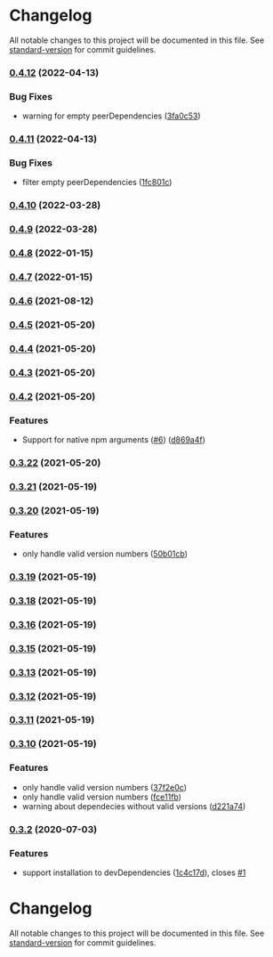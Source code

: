 # Changelog

All notable changes to this project will be documented in this file. See [standard-version](https://github.com/conventional-changelog/standard-version) for commit guidelines.

### [0.4.12](https://github.com/alxlchnr/transitive-peerdeps/compare/v0.4.11...v0.4.12) (2022-04-13)


### Bug Fixes

* warning for empty peerDependencies ([3fa0c53](https://github.com/alxlchnr/transitive-peerdeps/commit/3fa0c53134d6a2acfc35c9c9fb25c3557268cac7))

### [0.4.11](https://github.com/alxlchnr/transitive-peerdeps/compare/v0.4.10...v0.4.11) (2022-04-13)


### Bug Fixes

* filter empty peerDependencies ([1fc801c](https://github.com/alxlchnr/transitive-peerdeps/commit/1fc801ce56c0896707ffe961517de1e6335a0078))

### [0.4.10](https://github.com/alxlchnr/transitive-peerdeps/compare/v0.4.9...v0.4.10) (2022-03-28)

### [0.4.9](https://github.com/alxlchnr/transitive-peerdeps/compare/v0.4.8...v0.4.9) (2022-03-28)

### [0.4.8](https://github.com/alxlchnr/transitive-peerdeps/compare/v0.4.7...v0.4.8) (2022-01-15)

### [0.4.7](https://github.com/alxlchnr/transitive-peerdeps/compare/v0.4.6...v0.4.7) (2022-01-15)

### [0.4.6](https://github.com/alxlchnr/transitive-peerdeps/compare/v0.4.5...v0.4.6) (2021-08-12)

### [0.4.5](https://github.com/alxlchnr/transitive-peerdeps/compare/v0.4.4...v0.4.5) (2021-05-20)

### [0.4.4](https://github.com/alxlchnr/transitive-peerdeps/compare/v0.4.3...v0.4.4) (2021-05-20)

### [0.4.3](https://github.com/alxlchnr/transitive-peerdeps/compare/v0.4.2...v0.4.3) (2021-05-20)

### [0.4.2](https://github.com/alxlchnr/transitive-peerdeps/compare/v0.3.22...v0.4.2) (2021-05-20)


### Features

* Support for native npm arguments ([#6](https://github.com/alxlchnr/transitive-peerdeps/issues/6)) ([d869a4f](https://github.com/alxlchnr/transitive-peerdeps/commit/d869a4f155246266af2048d91d53cac4de87fabd))

### [0.3.22](https://github.com/alxlchnr/transitive-peerdeps/compare/v0.3.21...v0.3.22) (2021-05-20)

### [0.3.21](https://github.com/alxlchnr/transitive-peerdeps/compare/v0.3.20...v0.3.21) (2021-05-19)

### [0.3.20](https://github.com/alxlchnr/transitive-peerdeps/compare/v0.3.19...v0.3.20) (2021-05-19)


### Features

* only handle valid version numbers ([50b01cb](https://github.com/alxlchnr/transitive-peerdeps/commit/50b01cbec98c7291950e993267c669382d3f2b42))

### [0.3.19](https://github.com/alxlchnr/transitive-peerdeps/compare/v0.3.18...v0.3.19) (2021-05-19)

### [0.3.18](https://github.com/alxlchnr/transitive-peerdeps/compare/v0.3.16...v0.3.18) (2021-05-19)

### [0.3.16](https://github.com/alxlchnr/transitive-peerdeps/compare/v0.3.15...v0.3.16) (2021-05-19)

### [0.3.15](https://github.com/alxlchnr/transitive-peerdeps/compare/v0.3.13...v0.3.15) (2021-05-19)

### [0.3.13](https://github.com/alxlchnr/transitive-peerdeps/compare/v0.3.12...v0.3.13) (2021-05-19)

### [0.3.12](https://github.com/alxlchnr/transitive-peerdeps/compare/v0.3.11...v0.3.12) (2021-05-19)

### [0.3.11](https://github.com/alxlchnr/transitive-peerdeps/compare/v0.3.10...v0.3.11) (2021-05-19)

### [0.3.10](https://github.com/alxlchnr/transitive-peerdeps/compare/v0.3.3...v0.3.10) (2021-05-19)


### Features

* only handle valid version numbers ([37f2e0c](https://github.com/alxlchnr/transitive-peerdeps/commit/37f2e0c73ef98ced39ecf5af0e9a0ac929e157bf))
* only handle valid version numbers ([fce11fb](https://github.com/alxlchnr/transitive-peerdeps/commit/fce11fb720afaa17b43d2521f58ea4b892e72970))
* warning about dependecies without valid versions ([d221a74](https://github.com/alxlchnr/transitive-peerdeps/commit/d221a74e092845c6c2eb092ab387bf43edc318ee))

### [0.3.2](https://github.com/alxlchnr/transitive-peerdeps/compare/v0.3.1...v0.3.2) (2020-07-03)


### Features

* support installation to devDependencies ([1c4c17d](https://github.com/alxlchnr/transitive-peerdeps/commit/1c4c17db5a623a51f4c6ccfcba01d609fa8c1722)), closes [#1](https://github.com/alxlchnr/transitive-peerdeps/issues/1)

# Changelog

All notable changes to this project will be documented in this file. See [standard-version](https://github.com/conventional-changelog/standard-version) for commit guidelines.
